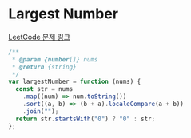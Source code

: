 # Largest Number

[LeetCode 문제 링크](https://leetcode.com/problems/largest-number)

```javascript
/**
 * @param {number[]} nums
 * @return {string}
 */
var largestNumber = function (nums) {
  const str = nums
    .map((num) => num.toString())
    .sort((a, b) => (b + a).localeCompare(a + b))
    .join("");
  return str.startsWith("0") ? "0" : str;
};
```
